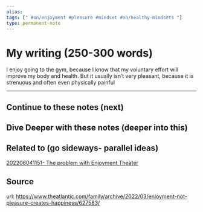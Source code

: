 ```yaml
---
alias: 
tags: [" #on/enjoyment #pleasure #mindset #on/healthy-mindsets "]
type: permanent-note
---
```


# My writing (250-300 words)

I enjoy going to the gym, because I know that my voluntary effort will improve my body and health. But it usually isn’t very pleasant, because it is strenuous and often even physically painful

---
## Continue to these notes (next)

## Dive Deeper with these notes (deeper into this)
		
## Related to (go sideways- parallel ideas)
[202206041151- The problem with Enjoyment Theater](Notes/202206041151-%20The%20problem%20with%20Enjoyment%20Theater.md)

## Source
url: https://www.theatlantic.com/family/archive/2022/03/enjoyment-not-pleasure-creates-happiness/627583/